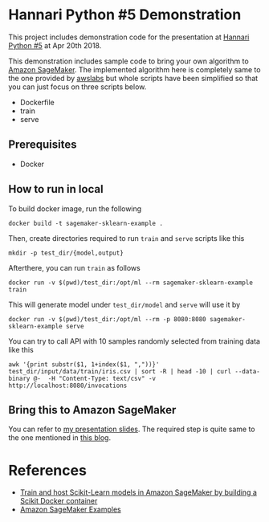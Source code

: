 # Hannari Python #5 Demonstration

This project includes demonstration code for the presentation at [Hannari Python #5](https://hannari-python.connpass.com/event/82672/) at Apr 20th 2018.

This demonstration includes sample code to bring your own algorithm to [Amazon SageMaker](https://aws.amazon.com/sagemaker/). The implemented algorithm here is completely same to the one provided by [awslabs](https://github.com/awslabs/amazon-sagemaker-examples/tree/master/advanced_functionality/scikit_bring_your_own) but whole scripts have been simplified so that you can just focus on three scripts below.

* Dockerfile
* train
* serve

## Prerequisites

* Docker

## How to run in local

To build docker image, run the following

    docker build -t sagemaker-sklearn-example .

Then, create directories required to run `train` and `serve` scripts like this

    mkdir -p test_dir/{model,output}

Afterthere, you can run `train` as follows

    docker run -v $(pwd)/test_dir:/opt/ml --rm sagemaker-sklearn-example train

This will generate model under `test_dir/model` and `serve` will use it by

    docker run -v $(pwd)/test_dir:/opt/ml --rm -p 8080:8080 sagemaker-sklearn-example serve

You can try to call API with 10 samples randomly selected from training data like this

    awk '{print substr($1, 1+index($1, ","))}' test_dir/input/data/train/iris.csv | sort -R | head -10 | curl --data-binary @-  -H "Content-Type: text/csv" -v http://localhost:8080/invocations

## Bring this to Amazon SageMaker

You can refer to [my presentation slides](https://speakerdeck.com/hacarus/amazon-sagemaker-de-scikit-learn-moderuwodong-kasu). The required step is quite same to the one mentioned in [this blog](https://aws.amazon.com/jp/blogs/machine-learning/train-and-host-scikit-learn-models-in-amazon-sagemaker-by-building-a-scikit-docker-container/).

# References

* [Train and host Scikit-Learn models in Amazon SageMaker by building a Scikit Docker container](https://aws.amazon.com/jp/blogs/machine-learning/train-and-host-scikit-learn-models-in-amazon-sagemaker-by-building-a-scikit-docker-container/)
* [Amazon SageMaker Examples](https://github.com/awslabs/amazon-sagemaker-examples)
